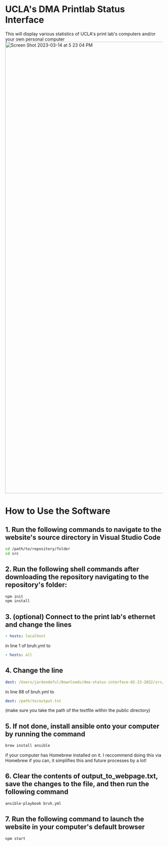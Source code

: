 # UCLA's DMA Printlab Status Interface

This will display various statistics of UCLA's print lab's computers and/or your own personal computer
<img width="1440" alt="Screen Shot 2023-03-14 at 5 23 04 PM" src="https://github.com/user-attachments/assets/4ad2866b-60d7-4d71-a281-dfb0dede462b">


# How to Use the Software

## 1. Run the following commands to navigate to the website's source directory in Visual Studio Code
```sh
cd /path/to/repository/folder
cd src
```

## 2. Run the following shell commands after downloading the repository navigating to the repository's folder: 
```sh
npm init
npm install
```

## 3. (optional) Connect to the print lab's ethernet and change the lines 

```yml
- hosts: localhost
```
  in line 1 of bruh.yml to 

```yml
- hosts: all
```

## 4. Change the line 
```yml
dest: /Users/jardondaful/Downloads/dma-status-interface-02-23-2022/src/output_for_webpage.txt
```
in line 88 of bruh.yml to 
```yml
dest: /path/to/output.txt
```
(make sure you take the path of the textfile within the public directory)
## 5. If not done, install ansible onto your computer by running the command 
```sh
brew install ansible
```
if your computer has Homebrew installed on it. I reccommend doing this via Homebrew if you can, it simplifies this and future processes by a  lot!

## 6. Clear the contents of output_to_webpage.txt, save the changes to the file, and then run the following command 
```sh
ansible-playbook bruh.yml
```

## 7. Run the following command to launch the website in your computer's default browser
```sh
npm start
```

